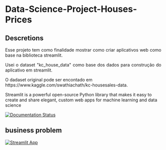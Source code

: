 # Data-Science-Project-Houses-Prices
## Descretions
<p align="justify"> Esse projeto tem como finalidade mostrar como criar aplicativos web como base na biblioteca streamlit.</p>
<p align="justify"> Usei o dataset "kc_house_data" como base dos dados para construção do aplicativo em streamlit.</p>
<p align="">  O dadaset original pode ser encontado em https://www.kaggle.com/swathiachath/kc-housesales-data. </p>
<p align="">Streamlit is a powerful open-source Python library that makes it easy to create and share elegant, 
  custom web apps for machine learning and data science </p>
  
[![Documentation Status](https://readthedocs.com/projects/streamlit-streamlit/badge/?version=latest)](https://docs.streamlit.io/en/latest/?badge=latest)

## business problem
[![Streamlit App](https://static.streamlit.io/badges/streamlit_badge_black_white.svg)](https://share.streamlit.io/streamlit/demo-face-gan)
